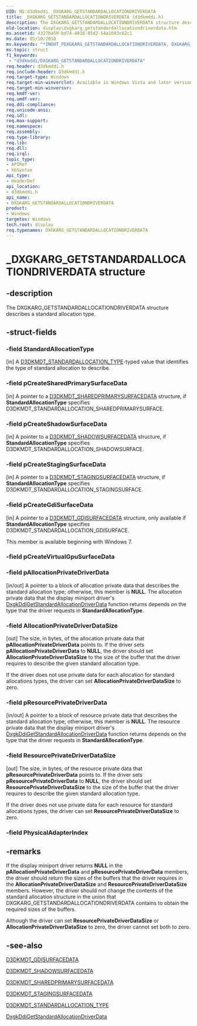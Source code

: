 ```yaml
---
UID: NS:d3dkmddi._DXGKARG_GETSTANDARDALLOCATIONDRIVERDATA
title: _DXGKARG_GETSTANDARDALLOCATIONDRIVERDATA (d3dkmddi.h)
description: The DXGKARG_GETSTANDARDALLOCATIONDRIVERDATA structure describes a standard allocation type.
old-location: display\dxgkarg_getstandardallocationdriverdata.htm
ms.assetid: 4327ba59-bd74-4018-85d2-54a1693c62c1
ms.date: 05/10/2018
ms.keywords: "*INOUT_PDXGKARG_GETSTANDARDALLOCATIONDRIVERDATA, DXGKARG_GETSTANDARDALLOCATIONDRIVERDATA, DXGKARG_GETSTANDARDALLOCATIONDRIVERDATA structure [Display Devices], DmStructs_2ef51052-bc21-4374-9471-c03b2a81b8b3.xml, _DXGKARG_GETSTANDARDALLOCATIONDRIVERDATA, d3dkmddi/DXGKARG_GETSTANDARDALLOCATIONDRIVERDATA, display.dxgkarg_getstandardallocationdriverdata"
ms.topic: struct
f1_keywords:
 - "d3dkmddi/DXGKARG_GETSTANDARDALLOCATIONDRIVERDATA"
req.header: d3dkmddi.h
req.include-header: D3dkmddi.h
req.target-type: Windows
req.target-min-winverclnt: Available in Windows Vista and later versions of the Windows operating systems.
req.target-min-winversvr: 
req.kmdf-ver: 
req.umdf-ver: 
req.ddi-compliance: 
req.unicode-ansi: 
req.idl: 
req.max-support: 
req.namespace: 
req.assembly: 
req.type-library: 
req.lib: 
req.dll: 
req.irql: 
topic_type:
- APIRef
- kbSyntax
api_type:
- HeaderDef
api_location:
- d3dkmddi.h
api_name:
- DXGKARG_GETSTANDARDALLOCATIONDRIVERDATA
product:
- Windows
targetos: Windows
tech.root: display
req.typenames: DXGKARG_GETSTANDARDALLOCATIONDRIVERDATA
---
```


# _DXGKARG_GETSTANDARDALLOCATIONDRIVERDATA structure


## -description


The DXGKARG_GETSTANDARDALLOCATIONDRIVERDATA structure describes a standard allocation type.


## -struct-fields




### -field StandardAllocationType

[in] A <a href="https://docs.microsoft.com/windows-hardware/drivers/ddi/d3dkmdt/ne-d3dkmdt-_d3dkmdt_standardallocation_type">D3DKMDT_STANDARDALLOCATION_TYPE</a>-typed value that identifies the type of standard allocation to describe.


### -field pCreateSharedPrimarySurfaceData

[in] A pointer to a <a href="https://docs.microsoft.com/windows-hardware/drivers/ddi/d3dkmdt/ns-d3dkmdt-_d3dkmdt_sharedprimarysurfacedata">D3DKMDT_SHAREDPRIMARYSURFACEDATA</a> structure, if <b>StandardAllocationType</b> specifies D3DKMDT_STANDARDALLOCATION_SHAREDPRIMARYSURFACE.


### -field pCreateShadowSurfaceData

[in] A pointer to a <a href="https://docs.microsoft.com/windows-hardware/drivers/ddi/d3dkmdt/ns-d3dkmdt-_d3dkmdt_shadowsurfacedata">D3DKMDT_SHADOWSURFACEDATA</a> structure, if <b>StandardAllocationType</b> specifies D3DKMDT_STANDARDALLOCATION_SHADOWSURFACE.


### -field pCreateStagingSurfaceData

[in] A pointer to a <a href="https://docs.microsoft.com/windows-hardware/drivers/ddi/d3dkmdt/ns-d3dkmdt-_d3dkmdt_stagingsurfacedata">D3DKMDT_STAGINGSURFACEDATA</a> structure, if <b>StandardAllocationType</b> specifies D3DKMDT_STANDARDALLOCATION_STAGINGSURFACE.


### -field pCreateGdiSurfaceData

[in] A pointer to a <a href="https://docs.microsoft.com/windows-hardware/drivers/ddi/d3dkmdt/ns-d3dkmdt-_d3dkmdt_gdisurfacedata">D3DKMDT_GDISURFACEDATA</a> structure, only available if <b>StandardAllocationType</b> specifies D3DKMDT_STANDARDALLOCATION_GDISURFACE.

This member is available beginning with Windows 7.


### -field pCreateVirtualGpuSurfaceData

 


### -field pAllocationPrivateDriverData

[in/out] A pointer to a block of allocation private data that describes the standard allocation type; otherwise, this member is <b>NULL</b>. The allocation private data that the display miniport driver's <a href="https://docs.microsoft.com/windows-hardware/drivers/ddi/d3dkmddi/nc-d3dkmddi-dxgkddi_getstandardallocationdriverdata">DxgkDdiGetStandardAllocationDriverData</a> function returns depends on the type that the driver requests in <b>StandardAllocationType</b>.


### -field AllocationPrivateDriverDataSize

[out] The size, in bytes, of the allocation private data that <b>pAllocationPrivateDriverData</b> points to. If the driver sets <b>pAllocationPrivateDriverData</b> to <b>NULL</b>, the driver should set <b>AllocationPrivateDriverDataSize</b> to the size of the buffer that the driver requires to describe the given standard allocation type.

If the driver does not use private data for each allocation for standard allocations types, the driver can set <b>AllocationPrivateDriverDataSize</b> to zero. 


### -field pResourcePrivateDriverData

[in/out] A pointer to a block of resource private data that describes the standard allocation type; otherwise, this member is <b>NULL</b>. The resource private data that the display miniport driver's <a href="https://docs.microsoft.com/windows-hardware/drivers/ddi/d3dkmddi/nc-d3dkmddi-dxgkddi_getstandardallocationdriverdata">DxgkDdiGetStandardAllocationDriverData</a> function returns depends on the type that the driver requests in <b>StandardAllocationType</b>.


### -field ResourcePrivateDriverDataSize

[out] The size, in bytes, of the resource private data that <b>pResourcePrivateDriverData</b> points to. If the driver sets <b>pResourcePrivateDriverData</b> to <b>NULL</b>, the driver should set <b>ResourcePrivateDriverDataSize</b> to the size of the buffer that the driver requires to describe the given standard allocation type.

If the driver does not use private data for each resource for standard allocations types, the driver can set <b>ResourcePrivateDriverDataSize</b> to zero. 


### -field PhysicalAdapterIndex

 




## -remarks



If the display miniport driver returns <b>NULL</b> in the <b>pAllocationPrivateDriverData</b> and <b>pResourcePrivateDriverData</b> members, the driver should return the sizes of the buffers that the driver requires in the <b>AllocationPrivateDriverDataSize</b> and <b>ResourcePrivateDriverDataSize</b> members. However, the driver should not change the contents of the standard allocation structure in the union that DXGKARG_GETSTANDARDALLOCATIONDRIVERDATA contains to obtain the required sizes of the buffers. 

Although the driver can set <b>ResourcePrivateDriverDataSize</b> or <b>AllocationPrivateDriverDataSize</b> to zero, the driver cannot set both to zero.




## -see-also




<a href="https://docs.microsoft.com/windows-hardware/drivers/ddi/d3dkmdt/ns-d3dkmdt-_d3dkmdt_gdisurfacedata">D3DKMDT_GDISURFACEDATA</a>



<a href="https://docs.microsoft.com/windows-hardware/drivers/ddi/d3dkmdt/ns-d3dkmdt-_d3dkmdt_shadowsurfacedata">D3DKMDT_SHADOWSURFACEDATA</a>



<a href="https://docs.microsoft.com/windows-hardware/drivers/ddi/d3dkmdt/ns-d3dkmdt-_d3dkmdt_sharedprimarysurfacedata">D3DKMDT_SHAREDPRIMARYSURFACEDATA</a>



<a href="https://docs.microsoft.com/windows-hardware/drivers/ddi/d3dkmdt/ns-d3dkmdt-_d3dkmdt_stagingsurfacedata">D3DKMDT_STAGINGSURFACEDATA</a>



<a href="https://docs.microsoft.com/windows-hardware/drivers/ddi/d3dkmdt/ne-d3dkmdt-_d3dkmdt_standardallocation_type">D3DKMDT_STANDARDALLOCATION_TYPE</a>



<a href="https://docs.microsoft.com/windows-hardware/drivers/ddi/d3dkmddi/nc-d3dkmddi-dxgkddi_getstandardallocationdriverdata">DxgkDdiGetStandardAllocationDriverData</a>
 

 

